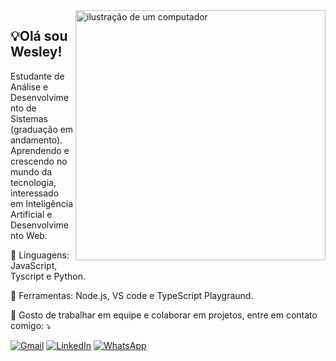 <img src="https://raw.githubusercontent.com/MicaelliMedeiros/micaellimedeiros/master/image/computer-illustration.png" alt="ilustração de um computador" min-width="400px" max-width="400px" width="400px" align="right">

<h2>💡Olá sou Wesley!</h2>

<p align="left"> 
Estudante de Análise e Desenvolvimento de Sistemas (graduação em andamento). Aprendendo e crescendo no mundo da tecnologia, interessado em Inteligência Artificial e Desenvolvimento Web.
</p>

<p align="left">
  🦄 Linguagens: JavaScript, Tyscript e Python.
</p>

<p align="left">
  💼 Ferramentas: Node.js, VS code e TypeScript Playgraund.
</p>

<p align="left">
  💌 Gosto de trabalhar em equipe e colaborar em projetos, entre em contato comigo: ⤵️
</p>

<p align="left">
  <a href="mailto:wesleyt584@gmail.com" title="Gmail">
  <img src="https://img.shields.io/badge/-Gmail-FF0000?style=flat-square&labelColor=FF0000&logo=gmail&logoColor=white&link=LINK-DO-SEU-GMAIL" alt="Gmail"/></a>
  <a href="#" title="LinkedIn">
  <img src="https://img.shields.io/badge/-Linkedin-0e76a8?style=flat-square&logo=Linkedin&logoColor=white&link=LINK-DO-SEU-LINKEDIN" alt="LinkedIn"/></a>
  <a href="#" title="WhatsApp">
  <img src="https://img.shields.io/badge/-WhatsApp-25d366?style=flat-square&labelColor=25d366&logo=whatsapp&logoColor=white&link=API-DO-SEU-WHATSAPP" alt="WhatsApp"/></a>
</p>
